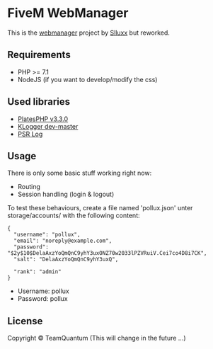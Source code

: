 # FiveM WebManager
This is the [webmanager](https://github.com/Slluxx/fivem-webmanager-v2) project by [Slluxx](https://github.com/Slluxx) but reworked.


## Requirements
- PHP >= 7.1
- NodeJS (if you want to develop/modify the css)


## Used libraries
- [PlatesPHP v3.3.0](http://platesphp.com/v3/)
- [KLogger dev-master](https://github.com/katzgrau/KLogger)
- [PSR Log](https://github.com/php-fig/log)

## Usage
There is only some basic stuff working right now:
- Routing
- Session handling (login & logout)

To test these behaviours, create a file named 'pollux.json' unter storage/accounts/ with the following content:
```
{
  "username": "pollux",
  "email": "noreply@example.com",
  "password": "$2y$10$DelaAxzYoQmQnC9yhY3uxONZ70w2033lPZVRuiV.Cei7co4D8i7CK",
  "salt": "DelaAxzYoQmQnC9yhY3uxQ",

  "rank": "admin"
}
```
- Username: pollux
- Password: pollux

## License
Copyright © TeamQuantum
(This will change in the future ...)
